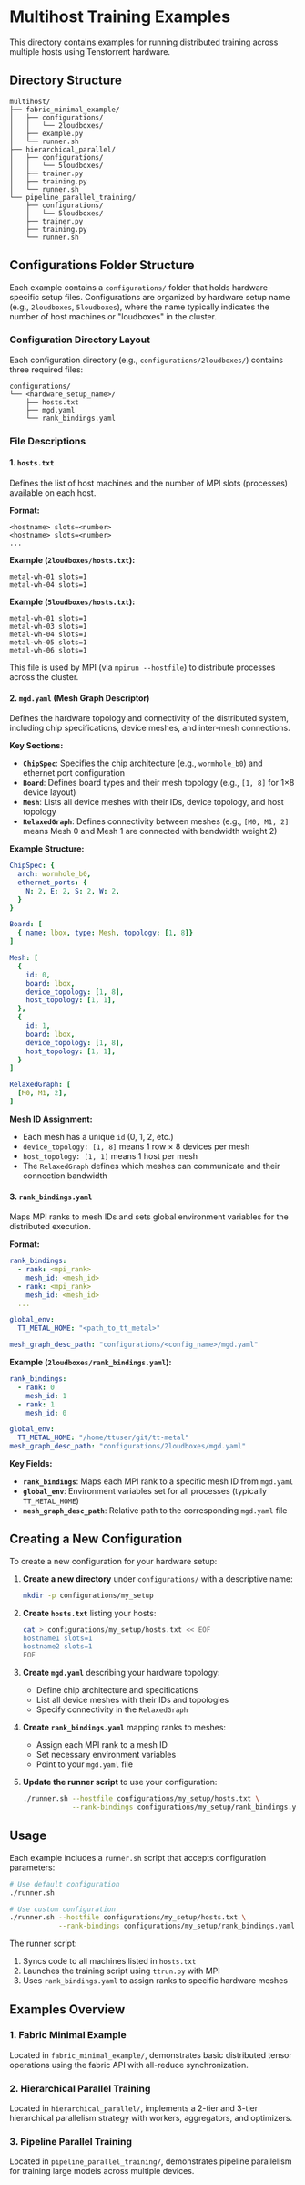 # Multihost Training Examples

This directory contains examples for running distributed training across multiple hosts using Tenstorrent hardware.

## Directory Structure

```
multihost/
├── fabric_minimal_example/
│   ├── configurations/
│   │   └── 2loudboxes/
│   ├── example.py
│   └── runner.sh
├── hierarchical_parallel/
│   ├── configurations/
│   │   └── 5loudboxes/
│   ├── trainer.py
│   ├── training.py
│   └── runner.sh
└── pipeline_parallel_training/
    ├── configurations/
    │   └── 5loudboxes/
    ├── trainer.py
    ├── training.py
    └── runner.sh
```

## Configurations Folder Structure

Each example contains a `configurations/` folder that holds hardware-specific setup files. Configurations are organized by hardware setup name (e.g., `2loudboxes`, `5loudboxes`), where the name typically indicates the number of host machines or "loudboxes" in the cluster.

### Configuration Directory Layout

Each configuration directory (e.g., `configurations/2loudboxes/`) contains three required files:

```
configurations/
└── <hardware_setup_name>/
    ├── hosts.txt
    ├── mgd.yaml
    └── rank_bindings.yaml
```

### File Descriptions

#### 1. `hosts.txt`
Defines the list of host machines and the number of MPI slots (processes) available on each host.

**Format:**
```
<hostname> slots=<number>
<hostname> slots=<number>
...
```

**Example (`2loudboxes/hosts.txt`):**
```
metal-wh-01 slots=1
metal-wh-04 slots=1
```

**Example (`5loudboxes/hosts.txt`):**
```
metal-wh-01 slots=1
metal-wh-03 slots=1
metal-wh-04 slots=1
metal-wh-05 slots=1
metal-wh-06 slots=1
```

This file is used by MPI (via `mpirun --hostfile`) to distribute processes across the cluster.

#### 2. `mgd.yaml` (Mesh Graph Descriptor)
Defines the hardware topology and connectivity of the distributed system, including chip specifications, device meshes, and inter-mesh connections.

**Key Sections:**

- **`ChipSpec`**: Specifies the chip architecture (e.g., `wormhole_b0`) and ethernet port configuration
- **`Board`**: Defines board types and their mesh topology (e.g., `[1, 8]` for 1×8 device layout)
- **`Mesh`**: Lists all device meshes with their IDs, device topology, and host topology
- **`RelaxedGraph`**: Defines connectivity between meshes (e.g., `[M0, M1, 2]` means Mesh 0 and Mesh 1 are connected with bandwidth weight 2)

**Example Structure:**
```yaml
ChipSpec: {
  arch: wormhole_b0,
  ethernet_ports: {
    N: 2, E: 2, S: 2, W: 2,
  }
}

Board: [
  { name: lbox, type: Mesh, topology: [1, 8]}
]

Mesh: [
  {
    id: 0,
    board: lbox,
    device_topology: [1, 8],
    host_topology: [1, 1],
  },
  {
    id: 1,
    board: lbox,
    device_topology: [1, 8],
    host_topology: [1, 1],
  }
]

RelaxedGraph: [
  [M0, M1, 2],
]
```

**Mesh ID Assignment:**
- Each mesh has a unique `id` (0, 1, 2, etc.)
- `device_topology: [1, 8]` means 1 row × 8 devices per mesh
- `host_topology: [1, 1]` means 1 host per mesh
- The `RelaxedGraph` defines which meshes can communicate and their connection bandwidth

#### 3. `rank_bindings.yaml`
Maps MPI ranks to mesh IDs and sets global environment variables for the distributed execution.

**Format:**
```yaml
rank_bindings:
  - rank: <mpi_rank>
    mesh_id: <mesh_id>
  - rank: <mpi_rank>
    mesh_id: <mesh_id>
  ...

global_env:
  TT_METAL_HOME: "<path_to_tt_metal>"

mesh_graph_desc_path: "configurations/<config_name>/mgd.yaml"
```

**Example (`2loudboxes/rank_bindings.yaml`):**
```yaml
rank_bindings:
  - rank: 0
    mesh_id: 1
  - rank: 1
    mesh_id: 0

global_env:
  TT_METAL_HOME: "/home/ttuser/git/tt-metal"
mesh_graph_desc_path: "configurations/2loudboxes/mgd.yaml"
```

**Key Fields:**
- **`rank_bindings`**: Maps each MPI rank to a specific mesh ID from `mgd.yaml`
- **`global_env`**: Environment variables set for all processes (typically `TT_METAL_HOME`)
- **`mesh_graph_desc_path`**: Relative path to the corresponding `mgd.yaml` file

## Creating a New Configuration

To create a new configuration for your hardware setup:

1. **Create a new directory** under `configurations/` with a descriptive name:
   ```bash
   mkdir -p configurations/my_setup
   ```

2. **Create `hosts.txt`** listing your hosts:
   ```bash
   cat > configurations/my_setup/hosts.txt << EOF
   hostname1 slots=1
   hostname2 slots=1
   EOF
   ```

3. **Create `mgd.yaml`** describing your hardware topology:
   - Define chip architecture and specifications
   - List all device meshes with their IDs and topologies
   - Specify connectivity in the `RelaxedGraph`

4. **Create `rank_bindings.yaml`** mapping ranks to meshes:
   - Assign each MPI rank to a mesh ID
   - Set necessary environment variables
   - Point to your `mgd.yaml` file

5. **Update the runner script** to use your configuration:
   ```bash
   ./runner.sh --hostfile configurations/my_setup/hosts.txt \
               --rank-bindings configurations/my_setup/rank_bindings.yaml
   ```

## Usage

Each example includes a `runner.sh` script that accepts configuration parameters:

```bash
# Use default configuration
./runner.sh

# Use custom configuration
./runner.sh --hostfile configurations/my_setup/hosts.txt \
            --rank-bindings configurations/my_setup/rank_bindings.yaml
```

The runner script:
1. Syncs code to all machines listed in `hosts.txt`
2. Launches the training script using `ttrun.py` with MPI
3. Uses `rank_bindings.yaml` to assign ranks to specific hardware meshes

## Examples Overview

### 1. Fabric Minimal Example
Located in `fabric_minimal_example/`, demonstrates basic distributed tensor operations using the fabric API with all-reduce synchronization.

### 2. Hierarchical Parallel Training
Located in `hierarchical_parallel/`, implements a 2-tier and 3-tier hierarchical parallelism strategy with workers, aggregators, and optimizers.

### 3. Pipeline Parallel Training
Located in `pipeline_parallel_training/`, demonstrates pipeline parallelism for training large models across multiple devices.
